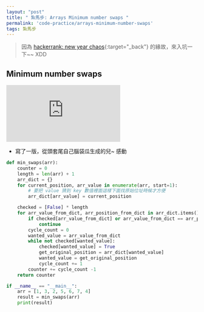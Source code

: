 ```yaml
---
layout: "post"
title: " 紮馬步: Arrays Minimum number swaps "
permalink: 'code-practice/arrays-minimum-number-swaps'
tags: 紮馬步 
---
```


> 因為 [hackerrank: new year chaos](https://yuting3656.github.io/yutingblog/code-practice/hackerrank-new-year-chaos){:target="_back"} 的緣故，來入坑一下~~ XDD

## Minimum number swaps

<iframe src="https://www.youtube.com/embed/f7IIW0HVUcQ" frameborder="0" allow="accelerometer; autoplay; encrypted-media; gyroscope; picture-in-picture" allowfullscreen></iframe>


- 寫了一版，從頭套尾自己腦袋瓜生成的兒~ 感動

~~~py
def min_swaps(arr):
    counter = 0
    length = len(arr) + 1
    arr_dict = {}
    for current_position, arr_value in enumerate(arr, start=1):
        # 要把 value 猜到 key 數值裡面這樣下面找原始位址時候才方便
        arr_dict[arr_value] = current_position

    checked = [False] * length
    for arr_value_from_dict, arr_position_from_dict in arr_dict.items():
        if checked[arr_value_from_dict] or arr_value_from_dict == arr_position_from_dict:
            continue
        cycle_count = 0
        wanted_value = arr_value_from_dict
        while not checked[wanted_value]:
            checked[wanted_value] = True
            get_original_position = arr_dict[wanted_value]
            wanted_value = get_original_position
            cycle_count += 1
        counter += cycle_count -1
    return counter

if __name__ == "__main__":
    arr = [1, 3, 2, 5, 6, 7, 4]
    result = min_swaps(arr)
    print(result)

~~~